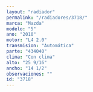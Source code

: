 ```yaml
---
layout: "radiador"
permalink: "/radiadores/3718/"
marca: "Mazda"
modelo: "5"
ano: "2010"
motor: "L4 2.0"
transmision: "Automática"
parte: "434040"
clima: "Con clima"
alto: "25 9/16"
ancho: "14 1/2"
observaciones: ""
id: "3718"
---
```


